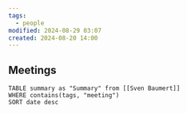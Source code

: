 ```yaml
---
tags:
  - people
modified: 2024-08-29 03:07
created: 2024-08-20 14:00
---
```


## Meetings

```dataview
TABLE summary as "Summary" from [[Sven Baumert]]
WHERE contains(tags, "meeting")
SORT date desc
```
